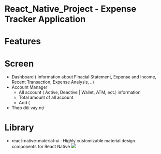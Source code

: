 # React_Native_Project - Expense Tracker Application

# Features


# Screen
- Dashboard ( Information about Finacial Statement, Expense and Income, Recent Transaction, Expense Analysis, ..)
- Account Manager 
  - All account ( Active, Deactive | Wallet, ATM, ect.) information
  - Total amount of all account
  - Add (
- Theo dõi vay nợ

# Library
 - react-native-material-ui : Highly customizable material design components for React Native
  ![](https://cdn-images-1.medium.com/max/2000/1*c4LrPZvMIgIZntDPfYDKFA.png)



